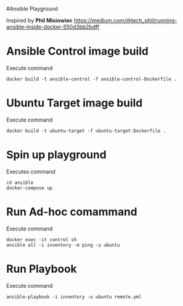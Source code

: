 #Ansible Playground 

Inspired by **Phil Misiowiec** https://medium.com/@tech_phil/running-ansible-inside-docker-550d3bb2bdff



# Ansible Control image build

Execute command

```
docker build -t ansible-control -f ansible-control-Dockerfile .
```


# Ubuntu Target image build

Execute command

```
docker build -t ubuntu-target -f ubuntu-target-Dockerfile .
```

# Spin up playground

Executes command

```
cd ansible
docker-compose up
```

# Run Ad-hoc comammand

Execute command

```
docker exec -it control sh
ansible all -i inventory -m ping -u ubuntu
```


# Run Playbook

Execute command

```
ansible-playbook -i inventory -u ubuntu remote.yml
```
